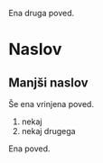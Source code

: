 Ena druga poved.

# Naslov
## Manjši naslov
Še ena vrinjena poved.
1. nekaj
2. nekaj drugega


Ena poved.
